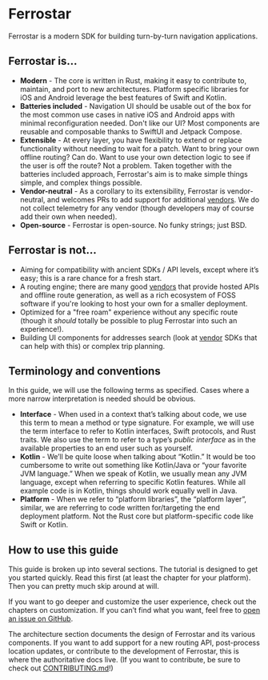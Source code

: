 # Ferrostar

Ferrostar is a modern SDK for building turn-by-turn navigation applications.

## Ferrostar is...

* **Modern** - The core is written in Rust, making it easy to contribute to, maintain, and port to new architectures.
  Platform specific libraries for iOS and Android leverage the best features of Swift and Kotlin.
* **Batteries included** - Navigation UI should be usable out of the box
  for the most common use cases in native iOS and Android apps
  with minimal reconfiguration needed.
  Don't like our UI?
  Most components are reusable and composable thanks to SwiftUI and Jetpack Compose.
* **Extensible** - At every layer, you have flexibility to extend or replace functionality without needing to wait for a patch.
  Want to bring your own offline routing?
  Can do.
  Want to use your own detection logic to see if the user is off the route?
  Not a problem.
  Taken together with the batteries included approach,
  Ferrostar's aim is to make simple things simple, and complex things possible.
* **Vendor-neutral** - As a corollary to its extensibility, Ferrostar is vendor-neutral,
  and welcomes PRs to add support for additional [vendors](./vendors.md).
  We do not collect telemetry for any vendor (though developers may of course add their own when needed).
* **Open-source** - Ferrostar is open-source. No funky strings; just BSD.

## Ferrostar is not...

- Aiming for compatibility with ancient SDKs / API levels, except where it’s easy; this is a rare chance for a fresh start.
- A routing engine; there are many good [vendors](./vendors.md) that provide hosted APIs and offline route generation, as well as a rich ecosystem of FOSS software if you're looking to host your own for a smaller deployment.
- Optimized for a "free roam" experience without any specific route (though it *should* totally be possible to plug Ferrostar into such an experience!).
- Building UI components for addresses search (look at [vendor](./vendors.md) SDKs that can help with this) or complex trip planning.

## Terminology and conventions

In this guide, we will use the following terms as specified.
Cases where a more narrow interpretation is needed should be obvious.

* **Interface** - When used in a context that’s talking about code,
  we use this term to mean a method or type signature.
  For example, we will use the term interface to refer to Kotlin interfaces,
  Swift protocols, and Rust traits.
  We also use the term to refer to a type’s *public interface*
  as in the available properties to an end user such as yourself.
* **Kotlin** - We’ll be quite loose when talking about “Kotlin.”
  It would be too cumbersome to write out something like Kotlin/Java or
  “your favorite JVM language.”
  When we speak of Kotlin, we usually mean any JVM language,
  except when referring to specific Kotlin features.
  While all example code is in Kotlin,
  things should work equally well in Java.
* **Platform** - When we refer to “platform libraries”, the “platform layer”,
  similar, we are referring to code written for/targeting
  the end deployment platform.
  Not the Rust core but platform-specific code like Swift or Kotlin.
  
## How to use this guide
  
This guide is broken up into several sections.
The tutorial is designed to get you started quickly.
Read this first (at least the chapter for your platform).
Then you can pretty much skip around at will.

If you want to go deeper and customize the user experience,
check out the chapters on customization.
If you can’t find what you want, feel free to [open an issue on GitHub](https://github.com/stadiamaps/ferrostar/issues/new/choose).

The architecture section documents the design of Ferrostar and its various components.
If you want to add support for a new routing API, post-process location updates,
or contribute to the development of Ferrostar, this is where the authoritative docs live.
(If you want to contribute, be sure to check out [CONTRIBUTING.md](https://github.com/stadiamaps/ferrostar/blob/main/CONTRIBUTING.md)!)